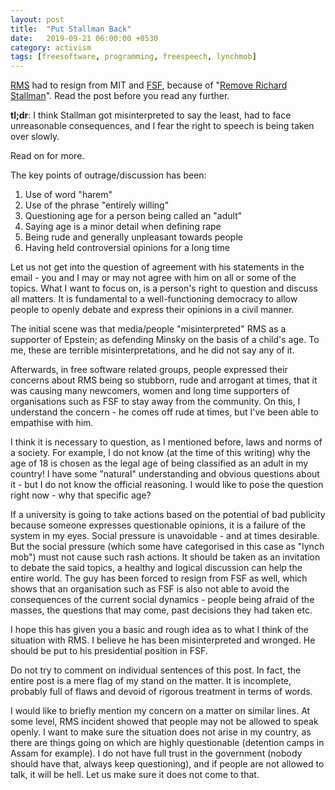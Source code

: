 ```yaml
---
layout: post
title:  "Put Stallman Back"
date:   2019-09-21 06:00:00 +0530
category: activism
tags: [freesoftware, programming, freespeech, lynchmob]
---
```


[RMS][1] had to resign from MIT and [FSF][2], because of "[Remove Richard Stallman][3]". Read the post before you read any further.

**tl;dr**: I think Stallman got misinterpreted to say the least, had to face unreasonable consequences, and I fear the right to speech is being taken over slowly.

Read on for more.

The key points of outrage/discussion has been:
1. Use of word "harem"
2. Use of the phrase "entirely willing"
3. Questioning age for a person being called an "adult"
4. Saying age is a minor detail when defining rape
5. Being rude and generally unpleasant towards people
6. Having held controversial opinions for a long time

Let us not get into the question of agreement with his statements in the email - you and I may or may not agree with him on all or some of the topics. What I want to focus on, is a person's right to question and discuss all matters. It is fundamental to a well-functioning democracy to allow people to openly debate and express their opinions in a civil manner.

The initial scene was that media/people "misinterpreted" RMS as a supporter of Epstein; as defending Minsky on the basis of a child's age. To me, these are terrible misinterpretations, and he did not say any of it.

Afterwards, in free software related groups, people expressed their concerns about RMS being so stubborn, rude and arrogant at times, that it was causing many newcomers, women and long time supporters of organisations such as FSF to stay away from the community. On this, I understand the concern - he comes off rude at times, but I've been able to empathise with him.

I think it is necessary to question, as I mentioned before, laws and norms of a society. For example, I do not know (at the time of this writing) why the age of 18 is chosen as the legal age of being classified as an adult in my country! I have some "natural" understanding and obvious questions about it - but I do not know the official reasoning. I would like to pose the question right now - why that specific age?

If a university is going to take actions based on the potential of bad publicity because someone expresses questionable opinions, it is a failure of the system in my eyes. Social pressure is unavoidable - and at times desirable. But the social pressure (which some have categorised in this case as "lynch mob") must not cause such rash actions. It should be taken as an invitation to debate the said topics, a healthy and logical discussion can help the entire world. The guy has been forced to resign from FSF as well, which shows that an organisation such as FSF is also not able to avoid the consequences of the current social dynamics - people being afraid of the masses, the questions that may come, past decisions they had taken etc.

I hope this has given you a basic and rough idea as to what I think of the situation with RMS. I believe he has been misinterpreted and wronged. He should be put to his presidential position in FSF.

Do not try to comment on individual sentences of this post. In fact, the entire post is a mere flag of my stand on the matter. It is incomplete, probably full of flaws and devoid of rigorous treatment in terms of words.

I would like to briefly mention my concern on a matter on similar lines. At some level, RMS incident showed that people may not be allowed to speak openly. I want to make sure the situation does not arise in my country, as there are things going on which are highly questionable (detention camps in Assam for example). I do not have full trust in the government (nobody should have that, always keep questioning), and if people are not allowed to talk, it will be hell. Let us make sure it does not come to that.

[1]: https://stallman.org/
[2]: https://fsf.org
[3]: https://medium.com/@selamie/remove-richard-stallman-fec6ec210794
